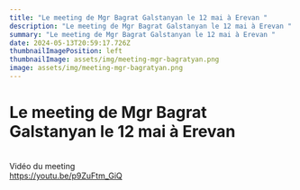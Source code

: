 ```yaml
---
title: "Le meeting de Mgr Bagrat Galstanyan le 12 mai à Erevan "
description: "Le meeting de Mgr Bagrat Galstanyan le 12 mai à Erevan "
summary: "Le meeting de Mgr Bagrat Galstanyan le 12 mai à Erevan "
date: 2024-05-13T20:59:17.726Z
thumbnailImagePosition: left
thumbnailImage: assets/img/meeting-mgr-bagratyan.png
image: assets/img/meeting-mgr-bagratyan.png
---
```

<!--StartFragment-->

# Le meeting de Mgr Bagrat Galstanyan le 12 mai à Erevan

\
Vidéo du meeting \
https://youtu.be/p9ZuFtm_GiQ